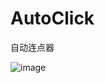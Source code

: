 # AutoClick
自动连点器

![image](https://github.com/user-attachments/assets/8be75e10-0c2d-4b12-be43-31c27201f095)
